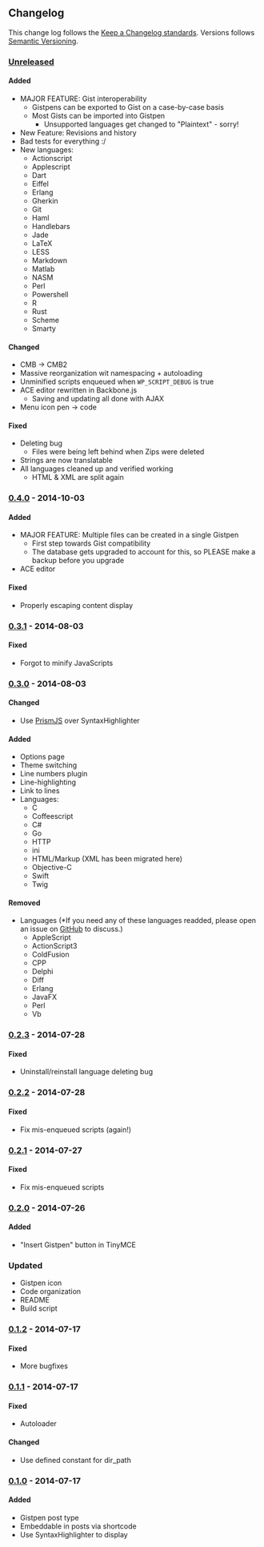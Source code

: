 ## Changelog ##

This change log follows the [Keep a Changelog standards][keepachangelog]. Versions follows [Semantic Versioning][semver].

### [Unreleased][unreleased]

#### Added
* MAJOR FEATURE: Gist interoperability
	- Gistpens can be exported to Gist on a case-by-case basis
	- Most Gists can be imported into Gistpen
		+ Unsupported languages get changed to "Plaintext" - sorry!
* New Feature: Revisions and history
* Bad tests for everything :/
* New languages:
	- Actionscript
	- Applescript
	- Dart
	- Eiffel
	- Erlang
	- Gherkin
	- Git
	- Haml
	- Handlebars
	- Jade
	- LaTeX
	- LESS
	- Markdown
	- Matlab
	- NASM
	- Perl
	- Powershell
	- R
	- Rust
	- Scheme
	- Smarty

#### Changed
* CMB -> CMB2
* Massive reorganization wit namespacing + autoloading
* Unminified scripts enqueued when `WP_SCRIPT_DEBUG` is true
* ACE editor rewritten in Backbone.js
	- Saving and updating all done with AJAX
* Menu icon pen -> code

#### Fixed
* Deleting bug
	- Files were being left behind when Zips were deleted
* Strings are now translatable
* All languages cleaned up and verified working
	- HTML & XML are split again

### [0.4.0] - 2014-10-03

#### Added
* MAJOR FEATURE: Multiple files can be created in a single Gistpen
	- First step towards Gist compatibility
	- The database gets upgraded to account for this, so PLEASE make a backup before you upgrade
* ACE editor

#### Fixed
* Properly escaping content display

### [0.3.1] - 2014-08-03

#### Fixed
* Forgot to minify JavaScripts

### [0.3.0] - 2014-08-03

#### Changed
* Use [PrismJS](http://prismjs.com/) over SyntaxHighlighter

#### Added
* Options page
* Theme switching 
* Line numbers plugin
* Line-highlighting
* Link to lines
* Languages:
	- C
	- Coffeescript
	- C#
	- Go
	- HTTP
	- ini
	- HTML/Markup (XML has been migrated here)
	- Objective-C
	- Swift
	- Twig

#### Removed
* Languages (*If you need any of these languages readded, please open an issue on [GitHub](https://github.com/mAAdhaTTah/WP-Gistpen) to discuss.)
	- AppleScript
	- ActionScript3
	- ColdFusion
	- CPP
	- Delphi
	- Diff
	- Erlang
	- JavaFX
	- Perl
	- Vb

### [0.2.3] - 2014-07-28

#### Fixed
* Uninstall/reinstall language deleting bug

### [0.2.2] - 2014-07-28

#### Fixed
* Fix mis-enqueued scripts (again!)

### [0.2.1] - 2014-07-27

#### Fixed
* Fix mis-enqueued scripts

### [0.2.0] - 2014-07-26

#### Added
* "Insert Gistpen" button in TinyMCE

### Updated
* Gistpen icon
* Code organization
* README
* Build script

### [0.1.2] - 2014-07-17

#### Fixed
* More bugfixes

### [0.1.1] - 2014-07-17

#### Fixed
* Autoloader

#### Changed
* Use defined constant for dir_path

### [0.1.0] - 2014-07-17

#### Added
* Gistpen post type
* Embeddable in posts via shortcode
* Use SyntaxHighlighter to display

[keepachangelog]: http://keepachangelog.com/
[semver]: http://semver.org/
[unreleased]: https://github.com/mAAdhaTTah/WP-Gistpen/tree/develop
[0.4.0]: https://github.com/mAAdhaTTah/WP-Gistpen/tree/0.4.0
[0.3.1]: https://github.com/mAAdhaTTah/WP-Gistpen/tree/0.3.1
[0.3.0]: https://github.com/mAAdhaTTah/WP-Gistpen/tree/0.3.0
[0.2.3]: https://github.com/mAAdhaTTah/WP-Gistpen/tree/0.2.3
[0.2.2]: https://github.com/mAAdhaTTah/WP-Gistpen/tree/0.2.2
[0.2.1]: https://github.com/mAAdhaTTah/WP-Gistpen/tree/0.2.1
[0.2.0]: https://github.com/mAAdhaTTah/WP-Gistpen/tree/0.2.0
[0.1.2]: https://github.com/mAAdhaTTah/WP-Gistpen/tree/0.1.2
[0.1.1]: https://github.com/mAAdhaTTah/WP-Gistpen/tree/0.1.1
[0.1.0]: https://github.com/mAAdhaTTah/WP-Gistpen/tree/0.1.0
